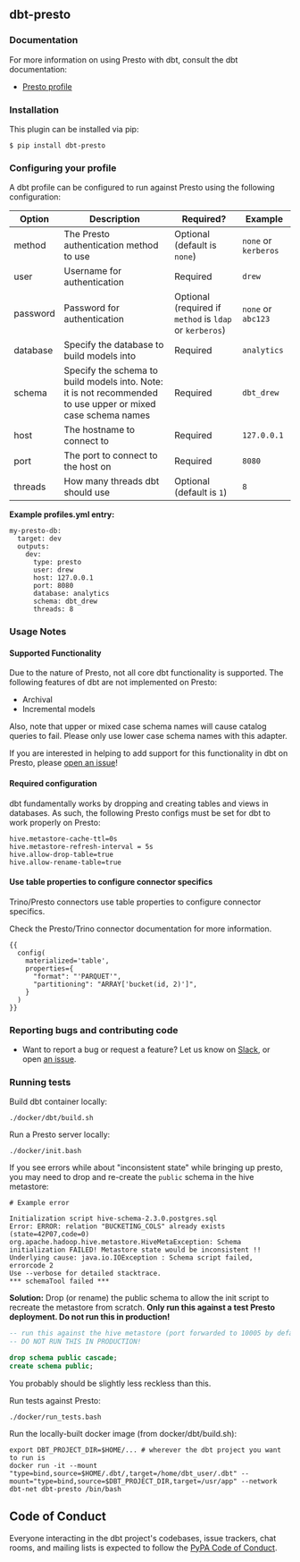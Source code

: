 ## dbt-presto

### Documentation
For more information on using Presto with dbt, consult the dbt documentation:
- [Presto profile](https://docs.getdbt.com/docs/profile-presto)

### Installation
This plugin can be installed via pip:
```
$ pip install dbt-presto
```

### Configuring your profile

A dbt profile can be configured to run against Presto using the following configuration:

| Option  | Description                                        | Required?               | Example                  |
|---------|----------------------------------------------------|-------------------------|--------------------------|
| method  | The Presto authentication method to use | Optional (default is `none`)  | `none` or `kerberos` |
| user  | Username for authentication | Required  | `drew` |
| password  | Password for authentication | Optional (required if `method` is `ldap` or `kerberos`)  | `none` or `abc123` |
| database  | Specify the database to build models into | Required  | `analytics` |
| schema  | Specify the schema to build models into. Note: it is not recommended to use upper or mixed case schema names | Required | `dbt_drew` |
| host    | The hostname to connect to | Required | `127.0.0.1`  |
| port    | The port to connect to the host on | Required | `8080` |
| threads    | How many threads dbt should use | Optional (default is `1`) | `8` |



**Example profiles.yml entry:**
```
my-presto-db:
  target: dev
  outputs:
    dev:
      type: presto
      user: drew
      host: 127.0.0.1
      port: 8080
      database: analytics
      schema: dbt_drew
      threads: 8
```

### Usage Notes

#### Supported Functionality
Due to the nature of Presto, not all core dbt functionality is supported.
The following features of dbt are not implemented on Presto:
- Archival
- Incremental models

Also, note that upper or mixed case schema names will cause catalog queries to fail. Please only use lower case schema names with this adapter.

If you are interested in helping to add support for this functionality in dbt on Presto, please [open an issue](https://github.com/fishtown-analytics/dbt-presto/issues/new)!

#### Required configuration
dbt fundamentally works by dropping and creating tables and views in databases.
As such, the following Presto configs must be set for dbt to work properly on Presto:

```
hive.metastore-cache-ttl=0s
hive.metastore-refresh-interval = 5s
hive.allow-drop-table=true
hive.allow-rename-table=true
```

#### Use table properties to configure connector specifics

Trino/Presto connectors use table properties to configure connector specifics.

Check the Presto/Trino connector documentation for more information.

```
{{
  config(
    materialized='table',
    properties={
      "format": "'PARQUET'",
      "partitioning": "ARRAY['bucket(id, 2)']",
    }
  )
}}
```

### Reporting bugs and contributing code

-   Want to report a bug or request a feature? Let us know on [Slack](http://slack.getdbt.com/), or open [an issue](https://github.com/fishtown-analytics/dbt-presto/issues/new).

### Running tests
Build dbt container locally:

```
./docker/dbt/build.sh
```

Run a Presto server locally:

```
./docker/init.bash
```

If you see errors while about "inconsistent state" while bringing up presto,
you may need to drop and re-create the `public` schema in the hive metastore:
```
# Example error

Initialization script hive-schema-2.3.0.postgres.sql
Error: ERROR: relation "BUCKETING_COLS" already exists (state=42P07,code=0)
org.apache.hadoop.hive.metastore.HiveMetaException: Schema initialization FAILED! Metastore state would be inconsistent !!
Underlying cause: java.io.IOException : Schema script failed, errorcode 2
Use --verbose for detailed stacktrace.
*** schemaTool failed ***
```

**Solution:** Drop (or rename) the public schema to allow the init script to recreate the metastore from scratch. **Only run this against a test Presto deployment. Do not run this in production!**
```sql
-- run this against the hive metastore (port forwarded to 10005 by default)
-- DO NOT RUN THIS IN PRODUCTION!

drop schema public cascade;
create schema public;
```

You probably should be slightly less reckless than this.

Run tests against Presto:

```
./docker/run_tests.bash
```

Run the locally-built docker image (from docker/dbt/build.sh):
```
export DBT_PROJECT_DIR=$HOME/... # wherever the dbt project you want to run is
docker run -it --mount "type=bind,source=$HOME/.dbt/,target=/home/dbt_user/.dbt" --mount="type=bind,source=$DBT_PROJECT_DIR,target=/usr/app" --network dbt-net dbt-presto /bin/bash
```

## Code of Conduct

Everyone interacting in the dbt project's codebases, issue trackers, chat rooms, and mailing lists is expected to follow the [PyPA Code of Conduct](https://www.pypa.io/en/latest/code-of-conduct/).
